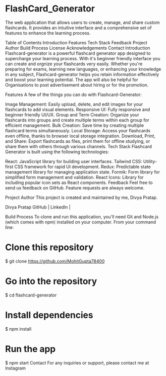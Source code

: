 # FlashCard_Generator

The web application that allows users to create, manage, and share custom flashcards. It provides an intuitive interface and a comprehensive set of features to enhance the learning process.

Table of Contents
Introduction
Features
Tech Stack
Feedback
Project Author
Build Process
License
Acknowledgements
Contact
Introduction
Flashcard-generator is a powerful flashcard generator app designed to supercharge your learning process. With it's beginner friendly interface you can create and orgnize your flashcards very easily. Whether you're preparing for exams, learning new languages, or enhancing your knowledge in any subject, Flashcard-generator helps you retain information effectively and boost your learning potential. The app will also be helpful for Organisations to post advertisement about hiring or for the promotion.

Features
A few of the things you can do with Flashcard-Generator:

Image Management: Easily upload, delete, and edit images for your flashcards to add visual elements.
Responsive UI: Fully responsive and beginner friendly UI/UX.
Group and Term Creation: Organize your flashcards into groups and create multiple terms within each group for efficient management.
Bulk Creation: Save time by creating multiple flashcard terms simultaneously.
Local Storage: Access your flashcards even offline, thanks to browser local storage integration.
Download, Print, and Share: Export flashcards as files, print them for offline studying, or share them with others through various channels.
Tech Stack
Flashcard Generator is built using the following technologies:

React: JavaScript library for building user interfaces.
Tailwind CSS: Utility-first CSS framework for rapid UI development.
Redux: Predictable state management library for managing application state.
Formik: Form library for simplified form management and validation.
React Icons: Library for including popular icon sets as React components.
Feedback
Feel free to send us feedback on GitHub. Feature requests are always welcome.

Project Author
This project is created and maintained by me, Divya Pratap.

Divya Pratap
GitHub | LinkedIn |

Build Process
To clone and run this application, you'll need Git and Node.js (which comes with npm) installed on your computer. From your command line:

# Clone this repository
$ git clone https://github.com/MohitGupta78400

# Go into the repository
$ cd flashcard-generator

# Install dependencies
$ npm install

# Run the app
$ npm start
Contact
For any inquiries or support, please contact me at Instagram


